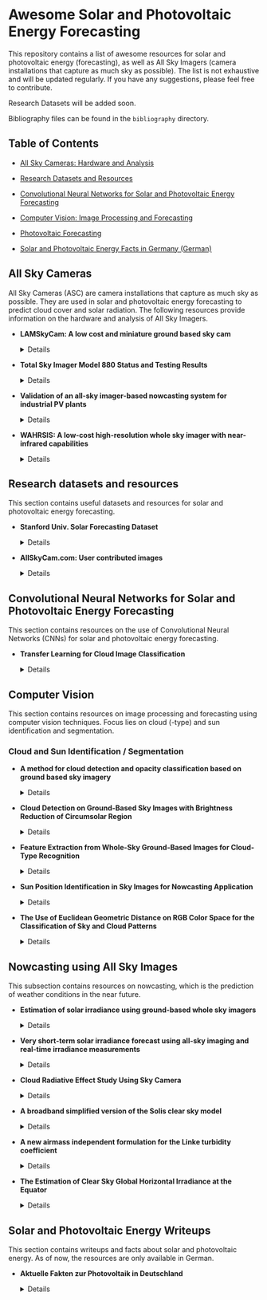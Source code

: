 # Awesome Solar and Photovoltaic Energy Forecasting
This repository contains a list of awesome resources for solar and photovoltaic energy (forecasting),
as well as All Sky Imagers (camera installations that capture as much sky as possible). The list is not exhaustive and will be updated regularly. If you have any suggestions, please feel free to contribute.

Research Datasets will be added soon.

Bibliography files can be found in the `bibliography` directory.

## Table of Contents

- [All Sky Cameras: Hardware and Analysis](#all-sky-cameras)

- [Research Datasets and Resources](#research-datasets-and-resources)

- [Convolutional Neural Networks for Solar and Photovoltaic Energy Forecasting](#convolutional-neural-networks-for-solar-and-photovoltaic-energy-forecasting)

- [Computer Vision: Image Processing and Forecasting](#computer-vision)

- [Photovoltaic Forecasting](#Nowcasting-using-All-Sky-Images)

- [Solar and Photovoltaic Energy Facts in Germany (German)](#solar-and-photovoltaic-energy-writeups)


## All Sky Cameras

All Sky Cameras (ASC) are camera installations that capture as much sky as possible. They are used in solar and photovoltaic energy forecasting to predict cloud cover and solar radiation. The following resources provide information on the hardware and analysis of All Sky Imagers.

- **LAMSkyCam: A low cost and miniature ground based sky cam**
    <details>
    <summary>Details</summary>
    Construction and evaluation of a low-cost and miniature ground-based sky camera for cloud cover estimation. Focus lies on the low-cost and easy assembly of components to build a sky camera. The camera is evaluated for cloud cover estimation and compared to a commercial camera.

    - [DOI Url](https://doi.org/10.1016/j.ohx.2022.e00346)
    - DOI: 10.1016/j.ohx.2022.e00346

    </details>

- **Total Sky Imager Model 880 Status and Testing Results**
    <details>
    <summary>Details</summary>
    The Total Sky Imager Model 880 (TSI-880) is a ground-based camera that captures images of the sky.
    Once sold commercially, the TSI-800 is now discontinued.
    This paper provides information on the camera's hardware and testing results.

    - DOI: 10.2172/1020735
    </details>

- **Validation of an all-sky imager-based nowcasting system for industrial PV plants**
    <details>
    <summary>Details</summary>
    This paper presents a nowcasting system for industrial photovoltaic plants based on an all-sky imager.
    The system is validated using data from a photovoltaic plant in Germany.

    - [Url](https://elib.dlr.de/115452/)
    </details>

- **WAHRSIS: A low-cost high-resolution whole sky imager with near-infrared capabilities**
    <details>
    <summary>Details</summary>
    Wide Angle High-Resolution Sky Imaging System (WAHRSIS) is a low-cost, high-resolution whole sky imager with near-infrared capabilities.
    This paper covers the modifications done to the camera, as well as the geometric and radiometric calibration.

    - [DOI Url](https://doi.org/10.1117/12.2052982)
    - DOI: 10.1117/12.2052982
    </details>

## Research datasets and resources

This section contains useful datasets and resources for solar and photovoltaic energy forecasting.

- **Stanford Univ. Solar Forecasting Dataset**
    <details>
    <summary>Details</summary>

    This dataset is connected to the work `SKIPP'D — a SKy Images and Photovoltaic Power Generation Dataset for Short-term Solar Forecasting`, which covers the details of the dataset.
    More information can be found on the GitHub repository:
    https://github.com/yuhao-nie/Stanford-solar-forecasting-dataset
    </details>

- **AllSkyCam.com: User contributed images**
    <details>
    <summary>Details</summary>
    AllSkyCam.com is a website where users can upload images from their All Sky Imagers. It contains several installations from around the US.

    More information can be found on the website:
    https://www.allskycam.com/
    </details>

## Convolutional Neural Networks for Solar and Photovoltaic Energy Forecasting
This section contains resources on the use of Convolutional Neural Networks (CNNs) for solar and photovoltaic energy forecasting.

- **Transfer Learning for Cloud Image Classification**
    <details>
    <summary>Details</summary>
    This paper presents a method for cloud image classification using transfer learning.
    The method uses pre-trained CNNs to classify cloud images and is evaluated on a dataset of cloud images.

    - [Url](https://ieeexplore.ieee.org/document/10281791)
    - DOI: 10.1109/IGARSS52108.2023.10281791
    </details>

## Computer Vision

This section contains resources on image processing and forecasting using computer vision techniques.
Focus lies on cloud (-type) and sun identification and segmentation.

### Cloud and Sun Identification / Segmentation

- **A method for cloud detection and opacity classification based on ground based sky imagery**
    <details>
    <summary>Details</summary>
    This paper presents a cloud detection algorithm for All Sky Images.
    The algorithm is based on comparing red-to-blue ratio differences of pixels to clear-sky-library values.

    - [Url](https://amt.copernicus.org/articles/5/2881/2012/)
    - DOI: 10.5194/amt-5-2881-2012
    </details>

- **Cloud Detection on Ground-Based Sky Images with Brightness Reduction of Circumsolar Region**
    <details>
    <summary>Details</summary>
    This paper presents a cloud detection algorithm for All Sky Images.
    The algorithm is based on the brightness reduction of the circumsolar region to adjust contrast.
    This makes it easier to detect clouds commonly obstructed by the sun's flare.

    - DOI: 10.1109/ECTICon.2018.8619940
    </details>

- **Feature Extraction from Whole-Sky Ground-Based Images for Cloud-Type Recognition**
    <details>
    <summary>Details</summary>
    This paper presents a method for cloud-type recognition based on feature extraction from whole-sky ground-based images.
    The method uses a combination of texture and color features to classify cloud types.
    Features include statistical measurements or fourier transforms.

    - [Url](https://journals.ametsoc.org/view/journals/atot/25/1/2007jtecha959_1.xml)
    - DOI: 10.1175/2007JTECHA959.1
    </details>

- **Sun Position Identification in Sky Images for Nowcasting Application**
    <details>
    <summary>Details</summary>
    This paper presents different methods for sun position identification in sky images.
    These include solar angle-based, image processing-based, and neural network-based techniques,
    which are then compared in terms of accuracy and computational complexity.

    - DOI: 10.3390/forecast2040026
    </details>

- **The Use of Euclidean Geometric Distance on RGB Color Space for the Classification of Sky and Cloud Patterns**
    <details>
    <summary>Details</summary>
    This paper presents a method for classifying sky and cloud patterns based on Euclidean geometric distance in RGB color space.
    The method is evaluated on a dataset of sky images and compared to other classification methods.

    - [Url](https://journals.ametsoc.org/view/journals/atot/27/9/2010jtecha1353_1.xml)
    - DOI: 10.1175/2010JTECHA1353.1
    </details>

## Nowcasting using All Sky Images

This subsection contains resources on nowcasting, which is the prediction of weather conditions in the near future.

- **Estimation of solar irradiance using ground-based whole sky imagers**
    <details>
    <summary>Details</summary>
    This paper presents a method for estimating solar irradiance using ground-based whole sky imagers
    and their corresponding cloud cover information and connected cloud movement.

    - DOI: 10.1109/IGARSS.2016.7730887
    </details>

- **Very short-term solar irradiance forecast using all-sky imaging and real-time irradiance measurements**
    <details>
    <summary>Details</summary>
    This paper presents how All Sky Images can be used to estimate cloud motion and use it for short-term solar irradiance forecasting when combined with online irradiance measurements.

    - [DOI Url](https://doi.org/10.1016/j.renene.2019.05.069)
    - DOI: 10.1016/j.renene.2019.05.069
    </details>

- **Cloud Radiative Effect Study Using Sky Camera**
    <details>
    <summary>Details</summary>
    This paper presents a method for studying cloud radiative effects using sky cameras.
    With a focus on the impact of cloud on the total solar irradiance reaching the earth's surface,
    the instantaneous cloud radiative effect is calculated using sky camera images.

    - [DOI Url](https://doi.org/10.1109/USNC-URSI.2017.8074899)
    - DOI: 10.1109/USNC-URSI.2017.8074899
    </details>

- **A broadband simplified version of the Solis clear sky model**
    <details>
    <summary>Details</summary>
    This paper presents a simplified version of the Solis clear sky model.
    It aims to resolve the issue of the model's complexity and computational cost by using a broadband approach.
    The accuracy of the simplified model is then compared to the original model.

    - [DOI Url](https://doi.org/10.1016/j.solener.2008.02.009)
    - DOI: 10.1016/j.solener.2008.02.009
    </details>

- **A new airmass independent formulation for the Linke turbidity coefficient**
    <details>
    <summary>Details</summary>
    A new formulation for the Linke turbidity coefficient is presented in this paper.
    The focus lies on making the coefficient more independent of solar geometry.
    As a result, two new simple clear sky models for global and direct normal irradiance are proposed.

    - [DOI Url](https://doi.org/10.1016/S0038-092X(02)00045-2)
    - DOI: 10.1016/S0038-092X(02)00045-2
    </details>

- **The Estimation of Clear Sky Global Horizontal Irradiance at the Equator**
    <details>
    <summary>Details</summary>
    This paper presents a regression method to parameterise one selection of multiple proposed empirical clear sky models for the estimation of clear sky global horizontal irradiance at the equator.
    The developed model is then validated using data from different stations in Singapore.

    - [DOI Url](https://doi.org/10.1016/j.egypro.2012.07.019)
    - DOI: 10.1016/j.egypro.2012.07.019
    </details>

## Solar and Photovoltaic Energy Writeups

This section contains writeups and facts about solar and photovoltaic energy. As of now, the resources are only available in German.

- **Aktuelle Fakten zur Photovoltaik in Deutschland**
    <details>
    <summary>Details</summary>
    This writeup provides an overview of the current state of photovoltaic energy in Germany.
    It is written in a way for the general public to understand the current situation and future prospects of photovoltaic energy
    and aims to answer common questions about the topic as well as busting myths.

    - [Url](https://www.ise.fraunhofer.de/content/dam/ise/de/documents/publications/studies/aktuelle-fakten-zur-photovoltaik-in-deutschland.pdf)
    </details>